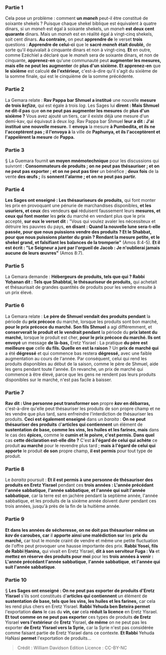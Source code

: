 
### Partie 1
Cela pose un problème : comment <b>un <i>maneh</i></b> peut-il être constitué de soixante shekels ? Puisque chaque shekel biblique est équivalent à quatre dinars, si un <i>maneh</i> est égal à soixante shekels, un <i>maneh</i> <b>est deux cent quarante</b> dinars. Mais un <i>maneh</i> est en réalité égal à vingt-cinq shekels, soit cent dinars. <b>Au contraire,</b> on peut <b>apprendre de</b> le verset <b>trois</b> questions : <b>Apprendre de celui-ci</b> que le <b>sacré <i>maneh</i> était doublé,</b> de sorte qu'il équivalait à cinquante dinars et non à vingt-cinq. <b>Et</b> en outre, comme Ezéchiel a déclaré que le <i>maneh</i> sera de soixante dinars, et non de cinquante, <b>apprenez-en</b> qu'une communauté peut <b>augmenter les mesures, mais elle ne peut les augmenter</b> de <b>plus d'un sixième. Et apprenez-en</b> que <b>le sixième</b> est calculé <b>de l'extérieur,</b> c'est-à-dire qu'il s'agit du sixième de la somme finale, qui est le cinquième de la somme précédente.

### Partie 2
La Gemara relate : <b>Rav Pappa bar Shmuel a institué</b> une nouvelle <b>mesure de trois <i>kefiza</i>,</b> qui est égale à trois <i>log</i>. Les Sages lui <b>dirent : Mais Shmuel ne dit-il pas</b> que <b>on ne peut pas augmenter les mesures</b> de <b>plus d'un sixième ?</b> Vous avez ajouté un tiers, car il existe déjà une mesure d'un demi-kav, qui équivaut à deux <i>log</i>. Rav Pappa bar Shmuel <b>leur a dit : J'ai institué une nouvelle mesure.</b> Il <b>envoya</b> la mesure <b>à Pumbedita, et ils ne l'acceptèrent pas ; il l'envoya à</b> la ville de <b>Paphunya, et ils l'acceptèrent et l'appelèrent la mesure</b> de <b>Pappa.</b>

### Partie 3
§ La Guemara fournit <b>un moyen mnémotechnique</b> pour les discussions qui suivront : <b>Consommateurs de produits ; on ne peut pas thésauriser ; et on ne peut pas exporter ; et on ne peut pas tirer</b> un bénéfice ; <b>deux fois</b> de la vente <b>des œufs ;</b> ils <b>sonnent l'alarme ; et on ne peut pas partir.</b>

### Partie 4
<b>Les Sages ont enseigné : Les thésauriseurs de produits,</b> qui font monter les prix en provoquant une pénurie de marchandises disponibles, <b>et les usuriers, et ceux</b> des vendeurs <b>qui</b> réduisent faussement</b> leurs <b>mesures, et ceux qui font monter</b> les <b>prix</b> du marché en vendant plus que le prix accepté, <b>sur eux le verset dit :</b> "Vous qui voulez avaler les nécessiteux et détruire les pauvres du pays, <b>en disant : Quand la nouvelle lune sera-t-elle passée, pour que nous puissions vendre des produits ? Et le Shabbat, pour que nous puissions planter du grain ? Rendant la mesure petite, et le shekel grand, et falsifiant les balances de la tromperie"</b> (Amos 8:4-5). <b>Et il est écrit : "Le Seigneur a juré par l'orgueil de Jacob : Je n'oublierai jamais aucune de leurs œuvres"</b> (Amos 8:7).

### Partie 5
La Gemara demande : <b>Hébergeurs de produits, tels que qui ? Rabbi Yoḥanan dit : Tels que Shabbtaï, le thésauriseur de produits,</b> qui achetait et thésaurisait de grandes quantités de produits pour les vendre ensuite à un prix élevé.

### Partie 6
La Gemara relate : <b>Le père de Shmuel vendait des produits pendant</b> la période du <b>prix précoce</b> du marché, </b> lorsque les produits sont bon marché, <b>pour le <b>prix précoce</b> du marché. Son fils Shmuel</b> a agi différemment, et <b>conserverait le produit et le vendrait pendant</b> la période du <b>prix <b>latent</b> du marché,</b> lorsque le produit est cher, <b>pour le <b>prix précoce</b> du marché. Ils ont envoyé</b> un message <b>de là-bas,</b> Eretz Yisrael : La pratique <b>du père est meilleure que</b> celle <b>du fils. Quelle en est la raison</b> ? Un <b>prix de marché qui</b> a été <b>dégressé</b> et qui commence bas restera <b>dégressé,</b> avec une faible augmentation au cours de l'année. Par conséquent, celui qui rend les produits disponibles au début de la saison, comme le père de Shmuel, aide les gens pendant toute l'année. En revanche, un prix de marché qui commence à être élevé, parce que les gens ne rendent pas leurs produits disponibles sur le marché, n'est pas facile à baisser.

### Partie 7
<b>Rav dit : Une personne peut transformer son</b> propre <b><i>kav</i> en débarras,</b> c'est-à-dire qu'elle peut thésauriser les produits de son propre champ et ne les vendre que plus tard, sans enfreindre l'interdiction de thésauriser les produits. <b>Ceci est également enseigné</b> dans un <i>baraita</i> : <b>On ne peut thésauriser des produits</b> d'<b>articles qui contiennent</b> un élément de <b>sustentation de base, comme les vins, les huiles et les farines, mais</b> dans le cas des <b>épices,</b> comme le <b>cumin et le poivre, c'est permis. Dans quel</b> cas <b>cette déclaration est-elle dite ?</b> C'est <b>à l'égard de celui qui achète</b> ce produit <b>au marché</b> pour le revendre plus tard ; <b>mais à l'égard de celui qui apporte</b> le produit <b>de son</b> propre champ, <b>il est permis</b> pour tout type de produit.

### Partie 8
Le <i>baraita</i> poursuit : <b>Et il est permis à une personne de thésauriser des produits en Eretz Yisrael</b> pendant ces <b>trois années : L'année précédant l'année sabbatique</b>, <b>l'année sabbatique</b>, <b>et l'année qui suit l'année sabbatique</b>, car la terre est en jachère pendant la septième année, l'année sabbatique, et les produits de la sixième année doivent durer pendant ces trois années, jusqu'à près de la fin de la huitième année.

### Partie 9
<b>Et dans les années de sécheresse, on ne doit pas thésauriser même un <i>kav</i> de caroubes, car</b> il <b>apporte ainsi une malédiction sur</b> les <b>prix du marché,</b> car tout le monde craint de vendre et même une petite fluctuation de l'offre peut provoquer une hausse importante des prix. <b>Rabbi Yosei, fils de Rabbi Ḥanina,</b> qui vivait en Eretz Yisrael, <b>dit à son serviteur Fuga : Va</b> et <b>mettez en réserve des produits pour moi</b> pour les <b>trois années à venir : L'année précédant l'année sabbatique</b>, <b>l'année sabbatique</b>, <b>et l'année qui suit l'année sabbatique</b>.

### Partie 10
§ <b>Les Sages ont enseigné : On ne peut pas exporter de produits d'Eretz Yisrael</b> s'ils sont constitués d'<b>articles qui contiennent</b> un élément de <b>sustentation de base, tels que les vins, les huiles et les farines,</b> car cela les rend plus chers en Eretz Yisrael. <b>Rabbi Yehuda ben Beteira permet</b> l'exportation <b>dans</b> le cas du <b>vin, car</b> cela <b>réduit la licence</b> en Eretz Yisrael. <b>Et tout comme on ne peut pas exporter</b> ces types de produits <b>de Eretz</b> Yisrael <b>vers l'extérieur</b> de <b>Eretz</b> Yisrael, <b>de même</b> on ne peut pas les exporter</b> <b>de Eretz Yisrael vers la Syrie,</b> car la Syrie n'est pas considérée comme faisant partie de Eretz Yisrael dans ce contexte. <b>Et Rabbi</b> Yehuda HaNasi <b>permet</b> l'exportation de produits...

>Crédit : William Davidson Edition
>Licence : CC-BY-NC